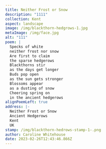 ```yaml
---
title: Neither Frost or Snow
description: "1111"
collection: Kent
aspect: landscape
image: /img/blackthorn-hedgrows-1.jpg
metaImage: /img/face.jpg
alt: "111"
poem: |
  Specks of white
  neither frost nor snow
  Are first to claim
  the sparse hedgerows 
  Blackthorns stir
  as the days get longer
  Buds pop open 
  as the sun gets stronger
  Blossoms appear 
  as a dusting of snow
  Cheering spring on 
  in the ancient hedgerows
alignPoemLeft: true
address: |-
  Neither Frost or Snow
  Ancient Hedgerows
  Kent
  UK
stamp: /img/blackthorn-hedrows-stamp-1-.png
author: Caroline Whitehouse
date: 2023-02-26T12:43:46.866Z
---
```

